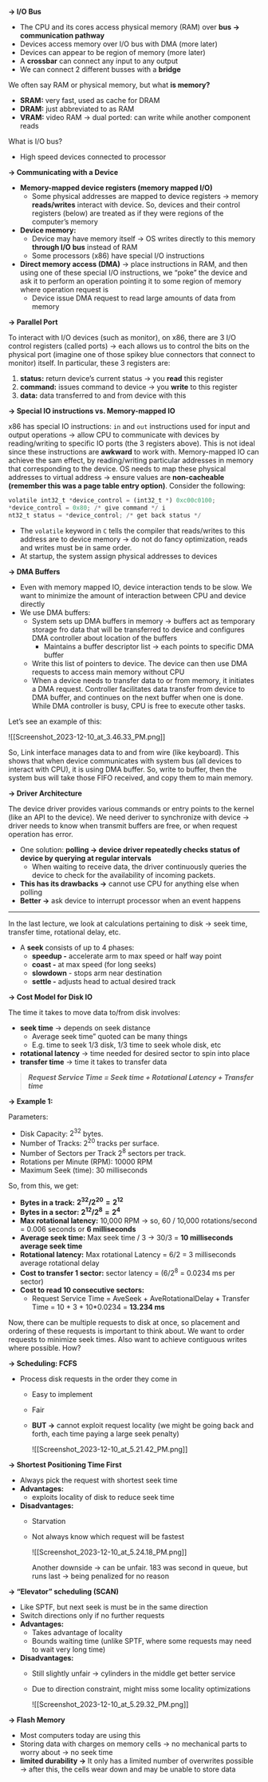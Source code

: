 **→ I/O Bus**

- The CPU and its cores access physical memory (RAM) over **bus → communication pathway**
- Devices access memory over I/O bus with DMA (more later)
- Devices can appear to be region of memory (more later)
- A **crossbar** can connect any input to any output
- We can connect 2 different busses with a **bridge**

  

We often say RAM or physical memory, but what **is memory?**

- **SRAM:** very fast, used as cache for DRAM
- **DRAM:** just abbreviated to as RAM
- **VRAM:** video RAM → dual ported: can write while another component reads

What is I/O bus?

- High speed devices connected to processor

  

**→ Communicating with a Device**

- **Memory-mapped device registers (memory mapped I/O)**
    - Some physical addresses are mapped to device registers → memory **reads/writes** interact with device. So, devices and their control registers (below) are treated as if they were regions of the computer’s memory
- **Device memory:**
    - Device may have memory itself → OS writes directly to this memory **through I/O bus** instead of RAM
    - Some processors (x86) have special I/O instructions
- **Direct memory access (DMA)** → place instructions in RAM, and then using one of these special I/O instructions, we “poke” the device and ask it to perform an operation pointing it to some region of memory where operation request is
    - Device issue DMA request to read large amounts of data from memory

  

**→ Parallel Port**

To interact with I/O devices (such as monitor), on x86, there are 3 I/O control registers (called ports) → each allows us to control the bits on the physical port (imagine one of those spikey blue connectors that connect to monitor) itself. In particular, these 3 registers are:

1. **status:** return device’s current status → you **read** this register
2. **command:** issues command to device → you **write** to this register
3. **data:** data transferred to and from device with this

  

**→ Special IO instructions vs. Memory-mapped IO**

x86 has special IO instructions: `in` and `out` instructions used for input and output operations → allow CPU to communicate with devices by reading/writing to specific IO ports (the 3 registers above). This is not ideal since these instructions are **awkward** to work with. Memory-mapped IO can achieve the sam effect, by reading/writing particular addresses in memory that corresponding to the device. OS needs to map these physical addresses to virtual address → ensure values are **non-cacheable (remember this was a page table entry option)**. Consider the following:

```Python
volatile int32_t *device_control = (int32_t *) 0xc00c0100;
*device_control = 0x80; /* give command */ i
nt32_t status = *device_control; /* get back status */
```

- The `volatile` keyword in `C` tells the compiler that reads/writes to this address are to device memory → do not do fancy optimization, reads and writes must be in same order.
- At startup, the system assign physical addresses to devices

  

**→ DMA Buffers**

- Even with memory mapped IO, device interaction tends to be slow. We want to minimize the amount of interaction between CPU and device directly
- We use DMA buffers:
    - System sets up DMA buffers in memory → buffers act as temporary storage fro data that will be transferred to device and configures DMA controller about location of the buffers
        - Maintains a buffer descriptor list → each points to specific DMA buffer
    - Write this list of pointers to device. The device can then use DMA requests to access main memory without CPU
    - When a device needs to transfer data to or from memory, it initiates a DMA request. Controller facilitates data transfer from device to DMA buffer, and continues on the next buffer when one is done. While DMA controller is busy, CPU is free to execute other tasks.

Let’s see an example of this:

![[Screenshot_2023-12-10_at_3.46.33_PM.png]]

So, Link interface manages data to and from wire (like keyboard). This shows that when device communicates with system bus (all devices to interact with CPU), it is using DMA buffer. So, write to buffer, then the system bus will take those FIFO received, and copy them to main memory.

  

**→ Driver Architecture**

The device driver provides various commands or entry points to the kernel (like an API to the device). We need deriver to synchronize with device → driver needs to know when transmit buffers are free, or when request operation has error.

- One solution: **polling → device driver repeatedly checks status of device by querying at regular intervals**
    - When waiting to receive data, the driver continuously queries the device to check for the availability of incoming packets.
- **This has its drawbacks →** cannot use CPU for anything else when polling
- **Better →** ask device to interrupt processor when an event happens

---

In the last lecture, we look at calculations pertaining to disk → seek time, transfer time, rotational delay, etc.

- A **seek** consists of up to 4 phases:
    - **speedup -** accelerate arm to max speed or half way point
    - **coast -** at max speed (for long seeks)
    - **slowdown** - stops arm near destination
    - **settle -** adjusts head to actual desired track

  

**→ Cost Model for Disk IO**

The time it takes to move data to/from disk involves:

- **seek time** → depends on seek distance
    - Average seek time” quoted can be many things
    - E.g. time to seek 1/3 disk, 1/3 time to seek whole disk, etc
- **rotational latency** → time needed for desired sector to spin into place
- **transfer time** → time it takes to transfer data

> _**Request Service Time = Seek time + Rotational Latency + Transfer time**_

  

**→ Example 1:**

Parameters:

- Disk Capacity: $2^{32}$﻿ bytes.
- Number of Tracks: $2^{20}$﻿ tracks per surface.
- Number of Sectors per Track $2^8$﻿ sectors per track.
- Rotations per Minute (RPM): 10000 RPM
- Maximum Seek (time): 30 milliseconds

  

So, from this, we get:

- **Bytes in a track:** **$2^{32} / 2^{20} = 2^{12}$**﻿
- **Bytes in a sector:** **$2^{12} / 2^8 = 2^4$**﻿
- **Max rotational latency:** 10,000 RPM → so, 60 / 10,000 rotations/second = 0.006 seconds or **6 milliseconds**
- **Average seek time:** Max seek time / 3 → 30/3 = **10 milliseconds average seek time**
- **Rotational latency:** Max rotational Latency = 6/2 = 3 milliseconds average rotational delay
- **Cost to transfer 1 sector:** sector latency = ($6/2^8$﻿ = 0.0234 ms per sector)
- **Cost to read 10 consecutive sectors:**
    - Request Service Time = AveSeek + AveRotationalDelay + Transfer Time = 10 + 3 + 10*0.0234 = **13.234 ms**

  

Now, there can be multiple requests to disk at once, so placement and ordering of these requests is important to think about. We want to order requests to minimize seek times. Also want to achieve contiguous writes where possible. How?

**→ Scheduling: FCFS**

- Process disk requests in the order they come in
    - Easy to implement
    - Fair
    - **BUT →** cannot exploit request locality (we might be going back and forth, each time paying a large seek penalty)
        
        ![[Screenshot_2023-12-10_at_5.21.42_PM.png]]
        

  

**→ Shortest Positioning Time First**

- Always pick the request with shortest seek time
- **Advantages:**
    - exploits locality of disk to reduce seek time
- **Disadvantages:**
    - Starvation
    - Not always know which request will be fastest
        
        ![[Screenshot_2023-12-10_at_5.24.18_PM.png]]
        
        Another downside → can be unfair. 183 was second in queue, but runs last → being penalized for no reason
        

  

**→ “Elevator” scheduling (SCAN)**

- Like SPTF, but next seek is must be in the same direction
- Switch directions only if no further requests
- **Advantages:**
    - Takes advantage of locality
    - Bounds waiting time (unlike SPTF, where some requests may need to wait very long time)
- **Disadvantages:**
    - Still slightly unfair → cylinders in the middle get better service
    - Due to direction constraint, might miss some locality optimizations
        
        ![[Screenshot_2023-12-10_at_5.29.32_PM.png]]
        

  

**→ Flash Memory**

- Most computers today are using this
- Storing data with charges on memory cells → no mechanical parts to worry about → no seek time
- **limited durability →** It only has a limited number of overwrites possible → after this, the cells wear down and may be unable to store data